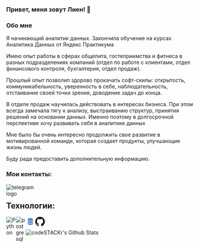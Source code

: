 ### Привет, меня зовут Лиен! 👋</h1>

### Обо мне

Я начинающий аналитик данных. Закончила обучение на курсах Аналитика Данных от Яндекс Практикума

Имею опыт работы в сферах общепита, гостеприимства и фитнеса в разных подразделениях компаний (отдел по работе с клиентами, отдел финансового контроля, бухгалтерия, отдел продаж). 
<br />

Прошлый опыт позволил здорово прокачать софт-скилы: открытость, коммуникабельность, уверенность в себе, наблюдательность, отстаивание своей точки зрения, доводение задач до конца. 
<br />

В отделе продаж научилась действовать в интересах бизнеса. При этом всегда замечала тягу к анализу, выстраиванию структур, принятия решений на основании данных. Именно поэтому в долгосрочной перспективе хочу развивать себя в аналитике данных

Мне было бы очень интересно продолжить свое развитие в мотивированной команде, которая создает продукты, улучшающие жизнь людей. 

Буду рада предоставить дополнительную информацию. 

### Мои контакты:
[<img align="left" alt="telegram logo" width="100px" src="https://img.shields.io/static/v1?message=Telegram&logo=telegram&label=&color=2CA5E0&logoColor=white&labelColor=&style=for-the-badge" />][telegram]

<br />

[telegram]: https://t.me/@LolaLien

## Технологии:
<img align="left" alt="Python" width="26px" src="https://skillicons.dev/icons?i=py" />
<img align="left" alt="postgresql" width="26px" src="https://skillicons.dev/icons?i=postgres" />
<img align="left" alt="SQL" width="26px" src="https://raw.githubusercontent.com/github/explore/80688e429a7d4ef2fca1e82350fe8e3517d3494d/topics/sql/sql.png" />
<img align="left" alt="GitHub" width="26px" src="https://raw.githubusercontent.com/github/explore/78df643247d429f6cc873026c0622819ad797942/topics/github/github.png" />
<br />
<br />
<img align="left" alt="codeSTACKr's Github Stats" src="https://github-readme-stats.vercel.app/api?username=LienBTP&show_icons=true&hide_border=true" />
